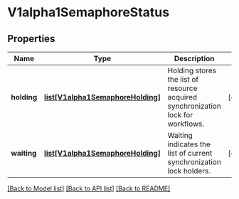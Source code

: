 # V1alpha1SemaphoreStatus

## Properties
Name | Type | Description | Notes
------------ | ------------- | ------------- | -------------
**holding** | [**list[V1alpha1SemaphoreHolding]**](V1alpha1SemaphoreHolding.md) | Holding stores the list of resource acquired synchronization lock for workflows. | [optional] 
**waiting** | [**list[V1alpha1SemaphoreHolding]**](V1alpha1SemaphoreHolding.md) | Waiting indicates the list of current synchronization lock holders. | [optional] 

[[Back to Model list]](../README.md#documentation-for-models) [[Back to API list]](../README.md#documentation-for-api-endpoints) [[Back to README]](../README.md)



